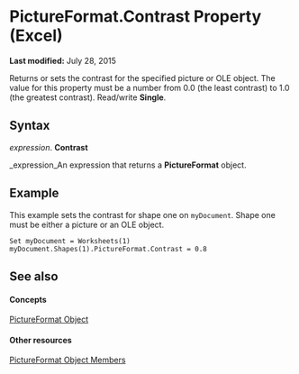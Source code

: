 
# PictureFormat.Contrast Property (Excel)

 **Last modified:** July 28, 2015

Returns or sets the contrast for the specified picture or OLE object. The value for this property must be a number from 0.0 (the least contrast) to 1.0 (the greatest contrast). Read/write  **Single**.

## Syntax

 _expression_. **Contrast**

 _expression_An expression that returns a  **PictureFormat** object.


## Example

This example sets the contrast for shape one on  `myDocument`. Shape one must be either a picture or an OLE object.


```
Set myDocument = Worksheets(1) 
myDocument.Shapes(1).PictureFormat.Contrast = 0.8
```


## See also


#### Concepts


 [PictureFormat Object](7e8ec723-b6e0-fdc9-ff4e-22cbb31be4df.md)
#### Other resources


 [PictureFormat Object Members](d27d6074-2698-2b1d-87cb-c9cc187354c3.md)
